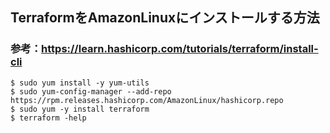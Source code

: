 ## TerraformをAmazonLinuxにインストールする方法

### 参考：https://learn.hashicorp.com/tutorials/terraform/install-cli

```
$ sudo yum install -y yum-utils
$ sudo yum-config-manager --add-repo https://rpm.releases.hashicorp.com/AmazonLinux/hashicorp.repo
$ sudo yum -y install terraform
$ terraform -help
```
